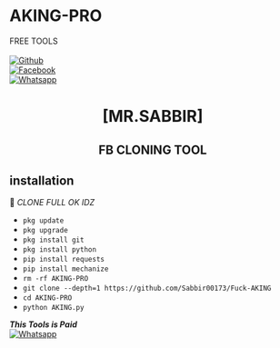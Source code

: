 # AKING-PRO
FREE TOOLS
<b></b> </br> <br>[![Github](https://img.shields.io/badge/Github-Mr.AKING-dimgray?style=flat-square&logo=github)](https://github.com/Sabbir00173)<br> [![Facebook](https://img.shields.io/badge/Facebook-AKING-blue?style=flat-square&logo=facebook)](https://www.facebook.com/Raj.1Pis.Your.Crush)<br> [![Whatsapp](https://img.shields.io/badge/Whatsapp-AKING-deepgreen?style=flat-square&logo=whatsapp)](https://wa.me/+01949-434886)



<h1 align="center"> [MR.SABBIR]</h1>

<h2 align="center">  FB CLONING TOOL </h2>


## <b>installation</b>

🔰 _CLONE FULL OK IDZ_


- `pkg update`
- `pkg upgrade`
- `pkg install git`
- `pkg install python`
- `pip install requests`
- `pip install mechanize`
- `rm -rf AKING-PRO`
- `git clone --depth=1 https://github.com/Sabbir00173/Fuck-AKING`
- `cd AKING-PRO`
- `python AKING.py`



 ___This Tools is Paid___</br>
 [![Whatsapp](https://img.shields.io/badge/Whatsapp-AKING-deepgreen?style=flat-square&logo=whatsapp)](https://wa.me/+01949-434886)
